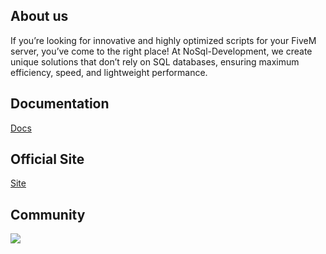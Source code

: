 ## About us
If you’re looking for innovative and highly optimized scripts for your FiveM server, you’ve come to the right place! At NoSql-Development, we create unique solutions that don’t rely on SQL databases, ensuring maximum efficiency, speed, and lightweight performance.

## Documentation
[Docs](https://docs.nosql-development.com)

## Official Site
[Site](https://nosql-development.com)

## Community
  <p><a href="https://discord.nosql-development.com">
      <img src="https://img.shields.io/discord/766946059376132127?style=for-the-badge&logo=discord&labelColor=7289da&logoColor=white&color=2c2f33&label=Discord"/>
  </a></p>
